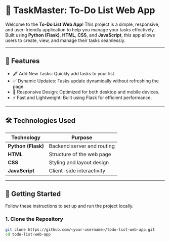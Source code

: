 # 📝 TaskMaster: To-Do List Web App

Welcome to the **To-Do List Web App**! This project is a simple, responsive, and user-friendly application to help you manage your tasks effectively. Built using **Python (Flask)**, **HTML**, **CSS**, and **JavaScript**, this app allows users to create, view, and manage their tasks seamlessly.

---

## 🎯 Features

- 🖋 Add New Tasks: Quickly add tasks to your list.
- ✅ Dynamic Updates: Tasks update dynamically without refreshing the page.
- 🎨 Responsive Design: Optimized for both desktop and mobile devices.
- ⚡ Fast and Lightweight: Built using Flask for efficient performance.

---

## 🛠️ Technologies Used

| Technology         | Purpose                         |
|--------------------|---------------------------------|
| **Python (Flask)** | Backend server and routing      |
| **HTML**           | Structure of the web page       |
| **CSS**            | Styling and layout design       |
| **JavaScript**     | Client-side interactivity       |

---

## 🚀 Getting Started

Follow these instructions to set up and run the project locally.

### 1. Clone the Repository
```bash
git clone https://github.com/<your-username>/todo-list-web-app.git
cd todo-list-web-app
